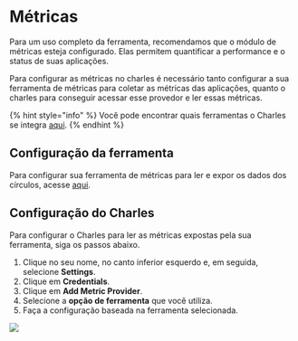 # Métricas

Para um uso completo da ferramenta, recomendamos que o módulo de métricas esteja configurado. Elas permitem quantificar a performance e o status de suas aplicações.

Para configurar as métricas no charles é necessário tanto configurar a sua ferramenta de métricas para coletar as métricas das aplicações, quanto o charles para conseguir acessar esse provedor e ler essas métricas.

{% hint style="info" %}
Você pode encontrar quais ferramentas o Charles se integra [aqui](../referencia/metrics.md#provedores-aceitos).
{% endhint %}

## Configuração da ferramenta

Para configurar sua ferramenta de métricas para ler e expor os dados dos círculos, acesse [aqui](../referencia/metrics.md#configuracoes-das-metricas).

## Configuração do Charles

Para configurar o Charles para ler as métricas expostas pela sua ferramenta, siga os passos abaixo.

1. Clique no seu nome, no canto inferior esquerdo e, em seguida, selecione **Settings**.
2. Clique em **Credentials**.
3. Clique em **Add Metric Provider**.
4. Selecione a **opção de ferramenta** que você utiliza.
5. Faça a configuração baseada na ferramenta selecionada.

![](../.gitbook/assets/metrics-provider.gif)

